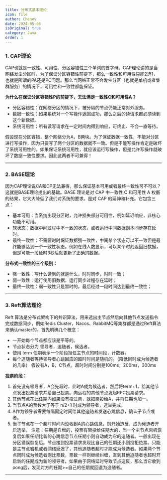```yaml
---
title: 分布式基本理论
icon: file
author: Cheney
date: 2024-05-06
isOriginal: true
category: Java
order: 1
---
```


### 1. CAP理论
CAP也就是一致性、可用性、分区容错性三个单词的首字母。CAP理论讲的是当网络发生分区时，为了保证分区容错性前提下，那么一致性和可用性只能2选1，也就是所谓的PA还是PC问题。那么当网络正常不会发生分区（也就是单机或者集群服务）的情况下，可用性和一致性都能保证。

**为什么在保证分区容错性P的前提下，无法满足一致性C和可用性A？**
- 分区容错性：在网络分区的情况下，被分隔的节点仍能正常对外服务。
- 数据一致性：如果系统对一个写操作返回成功，那么之后的读请求都必须读到这个新数据。
- 系统可用性：所有读写请求在一定时间内得到响应，可终止、不会一直等待。

假设现在分区容错，整个网络分为A，B两块。为了保证数据一致性，不能对分区进行写操作，因为只要写了两个分区的数据就不一致。但是不能写操作肯定是破坏了系统可用性的。如果保证系统可用性，就应该运行写操作，但是允许写操作就破坏了数据一致性要求。因此这两者不可兼得！

---

### 2. BASE理论
因为CAP理论说CA和CP无法兼得，那么保证基本可用或者最终一致性可不可以？这就是BASE理论提出的基础。BASE 理论是对 CAP 中一致性 C 和可用性 A 权衡的结果，它大大降低了我们对系统的要求。是对 CAP 的延伸和补充。它包含三点：
- 基本可用：当系统出现分区时，允许损失部分可用性，例如延迟响应，非核心功能不可用。
- 软状态：数据中间过程中不一致的状态，或者运行中间数据副本同步存在延时。
- 最终一致性：不需要时时保证数据强一致性，中间某个状态可以不一致但是最终能够达到一个一致性状态。例如在线人数显示，可以某个时刻返回旧数据，但是可能一段延时3秒后就更新了正确的数据。

**分布式一致性的三个级别：**
- 强一致性：写什么读到的就是什么，时时同步，时时一致；
- 弱一致性：运行使用旧数据，运行同步过程存在延时；
- 最终一致性：弱一致性只是暂时的，最后经过一段时间达到最终一致性；

---

### 3. Reft算法理论
Reft 算法是分布式架构下的共识算法，用来选出主节点然后向其他节点发送指令完成数据同步，例如Redis Cluster，Nacos、RabbitMQ等集群都是通过Reft算法来确认master的。首先明确几个概念：
- 一开始每个节点都应该是平等的。
- 节点状态分为 领导者，追随者，候选者。
- 使用 term 任期表示一个阶段担任主节点的时间段，计数器。
- 每个追随者等待领导者心跳回应的超时时间是随机的。（降低同时成为候选者的几率）
假设有A，B，C节点，超时时间分别是100ms，200ms，300ms

**投票阶段：**
1. 首先没有领导者，A会先超时，此时A成为候选者，然后将term+1，给其他节点发出投票请求并给自己投票。向远程的其他节点发起RPC投票请求。
2. 其他节点在此任期内如果没有投过票，就把票投给A，并将任期也加一。
3. 当节点A的票数大于等于 n/2+1 时成为领导者，选举完成。
4. A作为领导者需要每隔固定时间给其他追随者发送心跳信息，确认子节点或者。
5. 当子节点在一个超时时间内没收到A的心跳信息，则开始造反，成为候选者开启选举。
注意：任期是自增的，投票有限投给任期大的，当一个主节点宕机恢复后如果任期比新的心跳信息节点任期小则自动成为它的追随者。一般出现在分区错误恢复后。节点接到投票请求发现比自己的任期还小则投拒绝票。只能是主节点宕机或者网络延迟了，其他追随者超时才能成为候选者。如果两个节点同时成为候选者则比票数，票数一样则继续纠缠，直到其他追随者也超时开启新的任期成为新的领导者。如果由于网络延时导致节点造反，那么当它收到pong后，发现对方的任期>=自己的任期就回退为追随者。

---

